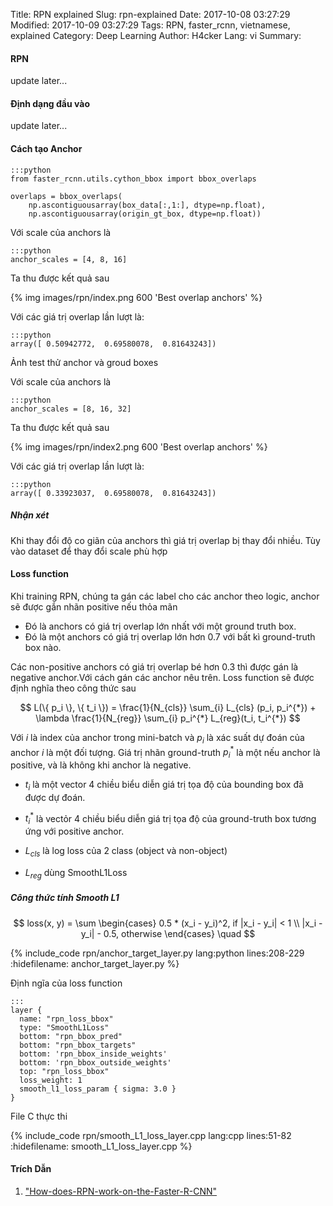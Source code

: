 Title: RPN explained
Slug: rpn-explained
Date: 2017-10-08 03:27:29
Modified: 2017-10-09 03:27:29
Tags: RPN, faster_rcnn, vietnamese, explained
Category: Deep Learning
Author: H4cker
Lang: vi
Summary: 

#### RPN

update later...

#### Định dạng đầu vào
update later...

#### Cách tạo Anchor  




	:::python
	from faster_rcnn.utils.cython_bbox import bbox_overlaps
	
	overlaps = bbox_overlaps(
	    np.ascontiguousarray(box_data[:,1:], dtype=np.float),
	    np.ascontiguousarray(origin_gt_box, dtype=np.float))


Với scale của anchors là 

	:::python
	anchor_scales = [4, 8, 16]
	
Ta thu được kết quả sau 

{% img  images/rpn/index.png 600  'Best overlap anchors' %}

Với các giá trị overlap lần lượt là:
	
	:::python
	array([ 0.50942772,  0.69580078,  0.81643243])


Ảnh test thử anchor và groud boxes



Với scale của anchors là 

	:::python
	anchor_scales = [8, 16, 32]
	
Ta thu được kết quả sau 

{% img  images/rpn/index2.png 600  'Best overlap anchors' %}

Với các giá trị overlap lần lượt là:

	:::python	
	array([ 0.33923037,  0.69580078,  0.81643243])


##### Nhận xét 

Khi thay đổi độ co giãn của anchors thì giá trị overlap bị thay đổi nhiều. Tùy vào dataset để thay đổi scale phù hợp        


#### Loss function

Khi training RPN, chúng ta gán các label cho các anchor theo logic, anchor sẽ được gắn nhãn positive nếu thỏa mãn

- Đó là anchors có giá trị overlap lớn nhất với một ground truth box.
- Đó là một anchors có giá trị overlap lớn hơn 0.7 với bất kì ground-truth box nào.

Các non-positive anchors có giá trị overlap bé hơn 0.3 thì được gán là negative anchor.Với cách gán các anchor nêu trên. Loss function sẽ được định nghĩa theo công thức sau 

$$
L(\{ p_i \}, \{ t_i \}) = \frac{1}{N_{cls}} \sum_{i} L_{cls} (p_i, p_i^{*}) + \lambda \frac{1}{N_{reg}} \sum_{i} p_i^{*} L_{reg}(t_i, t_i^{*})
$$

Với $i$ là index của anchor trong mini-batch và $p_i$ là xác suất dự đoán của anchor $i$ là một đối tượng. Giá trị nhãn ground-truth $p_i^{*}$ là một nếu anchor là positive, và là không khi anchor là negative.

- $t_i$ là một vector 4 chiều biểu diễn giá trị tọa độ của bounding box đã được dự đoán. 
- $t_i^{*}$ là vectỏr 4 chiều biểu diễn giá trị tọa độ của ground-truth box tương ứng với positive anchor.

- $L_{cls}$ là log loss của 2 class (object và non-object) 
- $L_{reg}$ dùng SmoothL1Loss




##### Công thức tính Smooth L1

$$ loss(x, y) = \sum \begin{cases}
            0.5 * (x_i - y_i)^2, if |x_i - y_i| < 1 \\
            |x_i - y_i| - 0.5,   otherwise
       \end{cases} \quad
$$            


{% include_code rpn/anchor_target_layer.py lang:python lines:208-229 :hidefilename: anchor_target_layer.py %}



Định ngĩa của loss function

	:::
	layer {
	  name: "rpn_loss_bbox"
	  type: "SmoothL1Loss"
	  bottom: "rpn_bbox_pred"
	  bottom: "rpn_bbox_targets"
	  bottom: 'rpn_bbox_inside_weights'
	  bottom: 'rpn_bbox_outside_weights'
	  top: "rpn_loss_bbox"
	  loss_weight: 1
	  smooth_l1_loss_param { sigma: 3.0 }
	}
	
File C thực thi

{% include_code rpn/smooth_L1_loss_layer.cpp lang:cpp lines:51-82 :hidefilename: smooth_L1_loss_layer.cpp %}


#### Trích Dẫn

1. ["How-does-RPN-work-on-the-Faster-R-CNN"](https://www.quora.com/How-does-RPN-work-on-the-Faster-R-CNN?no_redirect=1 "How-does-RPN-work-on-the-Faster-R-CNN")
